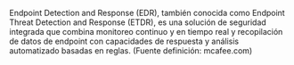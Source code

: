 Endpoint Detection and Response (EDR), también conocida como Endpoint Threat Detection and Response (ETDR), es una solución de seguridad integrada que combina monitoreo continuo y en tiempo real y recopilación de datos de endpoint con capacidades de respuesta y análisis automatizado basadas en reglas. (Fuente definición: mcafee.com)

